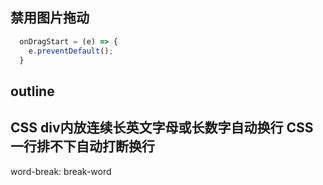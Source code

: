 ## 禁用图片拖动
```js
  onDragStart = (e) => {
    e.preventDefault();
  }
```

## outline

## CSS div内放连续长英文字母或长数字自动换行 CSS一行排不下自动打断换行
word-break: break-word